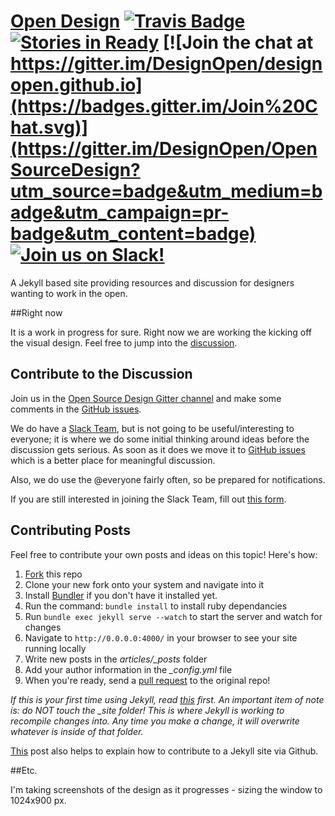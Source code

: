 # [Open Design](http://opendesign.foundation) [![Travis Badge](https://travis-ci.org/DesignOpen/designopen.github.io.svg)](https://travis-ci.org/DesignOpen/designopen.github.io) [![Stories in Ready](https://badge.waffle.io/designopen/designopen.github.io.png?label=ready&title=Ready)](https://waffle.io/designopen/designopen.github.io) [![Join the chat at https://gitter.im/DesignOpen/designopen.github.io](https://badges.gitter.im/Join%20Chat.svg)](https://gitter.im/DesignOpen/OpenSourceDesign?utm_source=badge&utm_medium=badge&utm_campaign=pr-badge&utm_content=badge) [![Join us on Slack!](http://slack.opendesign.foundation/badge.svg)](https://osd-slackin.herokuapp.com/)



A Jekyll based site providing resources and discussion for designers wanting to work in the open.

##Right now

It is a work in progress for sure.  Right now we are working the kicking off the visual design.  Feel free to jump into the [discussion](https://github.com/opensourcedesignis/opensourcedesignis.github.io/issues/14).

## Contribute to the Discussion

Join us in the [Open Source Design Gitter channel](https://gitter.im/DesignOpen/OpenSourceDesign) and make some comments in the [GitHub issues](https://github.com/DesignOpen/designopen.github.io/issues).

We do have a [Slack Team](http://osd.slack.com), but is not going to be useful/interesting to everyone; it is where we do some initial thinking around ideas before the discussion gets serious. As soon as it does we move it to [GitHub issues](https://github.com/DesignOpen/designopen.github.io/issues) which is a better place for meaningful discussion.

Also, we do use the @everyone fairly often, so be prepared for notifications.

If you are still interested in joining the Slack Team, fill out [this form](http://goo.gl/forms/Pol75dWNHn).

## Contributing Posts

Feel free to contribute your own posts and ideas on this topic! Here's how:

1. [Fork](https://help.github.com/articles/fork-a-repo/) this repo
2. Clone your new fork onto your system and navigate into it
3. Install [Bundler](http://bundler.io/) if you don't have it installed yet.
4. Run the command: `bundle install` to install ruby dependancies
5. Run `bundle exec jekyll serve --watch` to start the server and watch for changes
6. Navigate to `http://0.0.0.0:4000/` in your browser to see your site running locally
7. Write new posts in the *articles/_posts* folder
8. Add your author information in the *_config.yml* file
9. When you're ready, send a [pull request](https://help.github.com/articles/using-pull-requests/) to the original repo!

*If this is your first time using Jekyll, read [this](http://jekyllrb.com/docs/usage/) first. An important item of note is: do NOT touch the _site folder! This is where Jekyll is working to recompile changes into. Any time you make a change, it will overwrite whatever is inside of that folder.*

[This](http://opendesign.foundation/articles/how-to-contribute/) post also helps to explain how to contribute to a Jekyll site via Github.

##Etc.

I'm taking screenshots of the design as it progresses - sizing the window to 1024x900 px.
